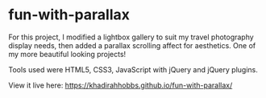 # fun-with-parallax
For this project, I modified a lightbox gallery to suit my travel photography display needs, then added a parallax scrolling affect for aesthetics. One of my more beautiful looking projects!

Tools used were HTML5, CSS3, JavaScript with jQuery and jQuery plugins.

View it live here: https://khadirahhobbs.github.io/fun-with-parallax/
